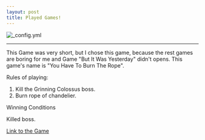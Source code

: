 ```yaml
---
layout: post
title: Played Games!
---
```


![_config.yml](http://orig14.deviantart.net/ac24/f/2008/100/8/d/you_have_to_burn_the_rope_by_fadri.jpg)

___


This Game was very short, but I chose this game, because the rest games are boring for me and Game "But It Was Yesterday" didn't opens.
This game's name is "You Have To Burn The Rope".

Rules of playing:

1) Kill the Grinning Colossus boss.
2) Burn rope of chandelier.

Winning Conditions

Killed boss.


[Link to the Game](http://www.kongregate.com/games/mazapan/you-have-to-burn-the-rope)

